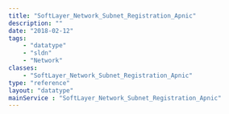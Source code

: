 ```yaml
---
title: "SoftLayer_Network_Subnet_Registration_Apnic"
description: ""
date: "2018-02-12"
tags:
    - "datatype"
    - "sldn"
    - "Network"
classes:
    - "SoftLayer_Network_Subnet_Registration_Apnic"
type: "reference"
layout: "datatype"
mainService : "SoftLayer_Network_Subnet_Registration_Apnic"
---
```

